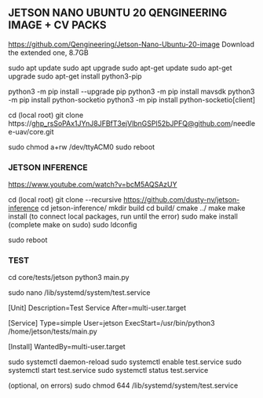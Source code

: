 ## JETSON NANO UBUNTU 20 QENGINEERING IMAGE + CV PACKS
https://github.com/Qengineering/Jetson-Nano-Ubuntu-20-image
Download the extended one, 8.7GB 

sudo apt update
sudo apt upgrade
sudo apt-get update
sudo apt-get upgrade
sudo apt-get install python3-pip

python3 -m pip install --upgrade pip
python3 -m pip install mavsdk
python3 -m pip install python-socketio
python3 -m pip install python-socketio[client]

cd (local root)
git clone https://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@github.com/needlee-uav/core.git

sudo chmod a+rw /dev/ttyACM0
sudo reboot

### JETSON INFERENCE
https://www.youtube.com/watch?v=bcM5AQSAzUY

cd (local root)
git clone --recursive https://github.com/dusty-nv/jetson-inference
cd jetson-inference/
mkdir build
cd build/
cmake ../
make
make install (to connect local packages, run until the error)
sudo make install (complete make on sudo)
sudo ldconfig

sudo reboot

### TEST
cd core/tests/jetson
python3 main.py


sudo nano /lib/systemd/system/test.service

[Unit]
Description=Test Service
After=multi-user.target

[Service]
Type=simple
User=jetson
ExecStart=/usr/bin/python3 /home/jetson/tests/main.py

[Install]
WantedBy=multi-user.target

sudo systemctl daemon-reload
sudo systemctl enable test.service
sudo systemctl start test.service
sudo systemctl status test.service

(optional, on errors) sudo chmod 644 /lib/systemd/system/test.service

